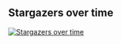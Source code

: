 ## Stargazers over time
[![Stargazers over time](https://starchart.cc/LHZ-922/iptv.github.io.svg?variant=adaptive)](https://starchart.cc/LHZ-922/iptv.github.io)
